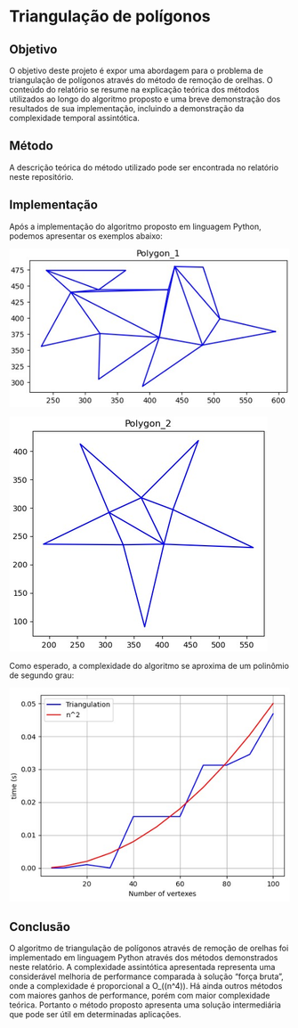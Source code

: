 # Triangulação de polígonos

## Objetivo

O objetivo deste projeto é expor uma abordagem para o problema de triangulação de polígonos através do método de remoção de orelhas. O conteúdo do relatório se resume na explicação teórica dos métodos utilizados ao longo do algoritmo proposto e uma breve demonstração dos resultados de sua implementação, incluindo a demonstração da complexidade temporal assintótica.

## Método

A descrição teórica do método utilizado pode ser encontrada no relatório neste repositório.

## Implementação

Após a implementação do algoritmo proposto em linguagem Python, podemos apresentar os exemplos abaixo:

![polygon_1](/pictures/polygon_1.jpg)

![polygon_2](/pictures/polygon_2.jpg)

Como esperado, a complexidade do algoritmo se aproxima de um polinômio de segundo grau:

![runtime](/pictures/runtime.jpg)

## Conclusão

O algoritmo de triangulação de polígonos através de remoção de orelhas foi implementado em linguagem Python através dos métodos demonstrados neste relatório. A complexidade assintótica apresentada representa uma considerável melhoria de performance comparada à solução “força bruta”, onde a complexidade é proporcional a O_((n^4)). Há ainda outros métodos com maiores ganhos de performance, porém com maior complexidade teórica. Portanto o método proposto apresenta uma solução intermediária que pode ser útil em determinadas aplicações.

